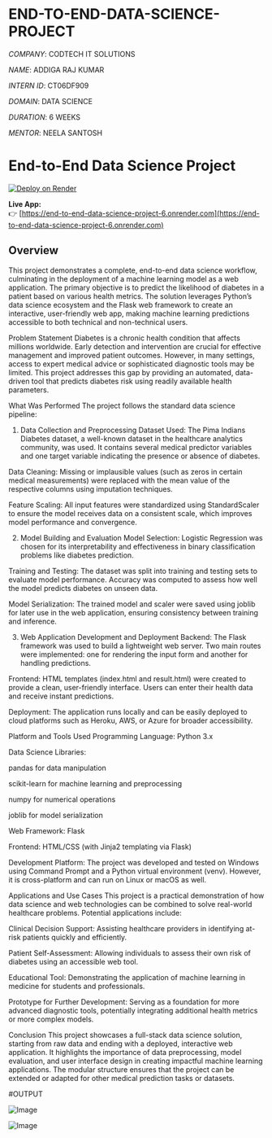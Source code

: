 # END-TO-END-DATA-SCIENCE-PROJECT

*COMPANY*: CODTECH IT SOLUTIONS

*NAME*: ADDIGA RAJ KUMAR

*INTERN ID*: CT06DF909

*DOMAIN*: DATA SCIENCE

*DURATION*: 6 WEEKS

*MENTOR*: NEELA SANTOSH

# End-to-End Data Science Project

[![Deploy on Render](https://img.shields.io/badge/Live%20Demo-Online-brightgreen)](https://end-to-end-data-science-project-6.onrender.com)

**Live App:**  
👉 [https://end-to-end-data-science-project-6.onrender.com](https://end-to-end-data-science-project-6.onrender.com)

## Overview
This project demonstrates a complete, end-to-end data science workflow, culminating in the deployment of a machine learning model as a web application. The primary objective is to predict the likelihood of diabetes in a patient based on various health metrics. The solution leverages Python’s data science ecosystem and the Flask web framework to create an interactive, user-friendly web app, making machine learning predictions accessible to both technical and non-technical users.

Problem Statement
Diabetes is a chronic health condition that affects millions worldwide. Early detection and intervention are crucial for effective management and improved patient outcomes. However, in many settings, access to expert medical advice or sophisticated diagnostic tools may be limited. This project addresses this gap by providing an automated, data-driven tool that predicts diabetes risk using readily available health parameters.

What Was Performed
The project follows the standard data science pipeline:

1. Data Collection and Preprocessing
Dataset Used:
The Pima Indians Diabetes dataset, a well-known dataset in the healthcare analytics community, was used. It contains several medical predictor variables and one target variable indicating the presence or absence of diabetes.

Data Cleaning:
Missing or implausible values (such as zeros in certain medical measurements) were replaced with the mean value of the respective columns using imputation techniques.

Feature Scaling:
All input features were standardized using StandardScaler to ensure the model receives data on a consistent scale, which improves model performance and convergence.

2. Model Building and Evaluation
Model Selection:
Logistic Regression was chosen for its interpretability and effectiveness in binary classification problems like diabetes prediction.

Training and Testing:
The dataset was split into training and testing sets to evaluate model performance. Accuracy was computed to assess how well the model predicts diabetes on unseen data.

Model Serialization:
The trained model and scaler were saved using joblib for later use in the web application, ensuring consistency between training and inference.

3. Web Application Development and Deployment
Backend:
The Flask framework was used to build a lightweight web server. Two main routes were implemented: one for rendering the input form and another for handling predictions.

Frontend:
HTML templates (index.html and result.html) were created to provide a clean, user-friendly interface. Users can enter their health data and receive instant predictions.

Deployment:
The application runs locally and can be easily deployed to cloud platforms such as Heroku, AWS, or Azure for broader accessibility.

Platform and Tools Used
Programming Language: Python 3.x

Data Science Libraries:

pandas for data manipulation

scikit-learn for machine learning and preprocessing

numpy for numerical operations

joblib for model serialization

Web Framework: Flask

Frontend: HTML/CSS (with Jinja2 templating via Flask)

Development Platform:
The project was developed and tested on Windows using Command Prompt and a Python virtual environment (venv). However, it is cross-platform and can run on Linux or macOS as well.

Applications and Use Cases
This project is a practical demonstration of how data science and web technologies can be combined to solve real-world healthcare problems. Potential applications include:

Clinical Decision Support:
Assisting healthcare providers in identifying at-risk patients quickly and efficiently.

Patient Self-Assessment:
Allowing individuals to assess their own risk of diabetes using an accessible web tool.

Educational Tool:
Demonstrating the application of machine learning in medicine for students and professionals.

Prototype for Further Development:
Serving as a foundation for more advanced diagnostic tools, potentially integrating additional health metrics or more complex models.

Conclusion
This project showcases a full-stack data science solution, starting from raw data and ending with a deployed, interactive web application. It highlights the importance of data preprocessing, model evaluation, and user interface design in creating impactful machine learning applications. The modular structure ensures that the project can be extended or adapted for other medical prediction tasks or datasets.

#OUTPUT

![Image](https://github.com/user-attachments/assets/6e3a8a02-7521-4f96-9837-0e1e40c28c21)

![Image](https://github.com/user-attachments/assets/36555449-b97f-448e-a74b-aaf168cda0d4)


